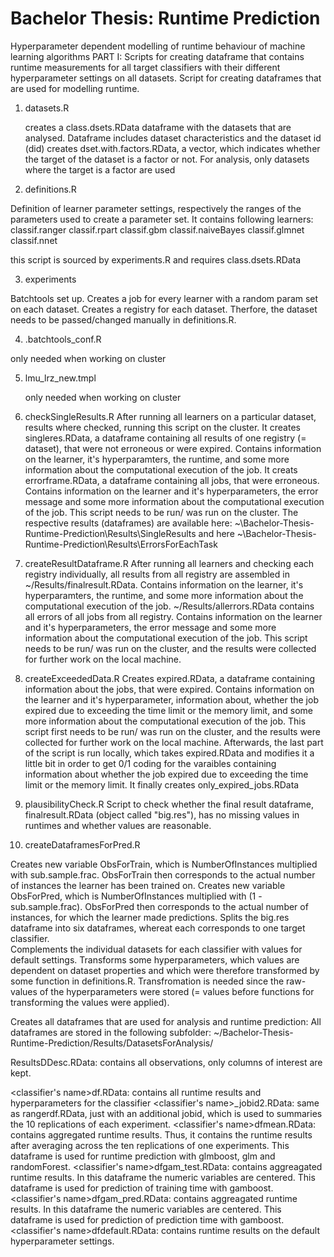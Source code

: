 # Bachelor Thesis: Runtime Prediction
Hyperparameter dependent modelling of runtime behaviour of machine learning algorithms
PART I: Scripts for creating dataframe that contains runtime measurements for all target classifiers with their different hyperparameter settings on all datasets.
        Script for creating dataframes that are used for modelling runtime.


1. datasets.R
   
   creates a class.dsets.RData dataframe with the datasets that are analysed. Dataframe includes dataset characteristics and the dataset id (did)
   creates dset.with.factors.RData, a vector, which indicates whether the target of the dataset is a factor or not. For analysis, only datasets
   where the target is a factor are used

2. definitions.R

  Definition of learner parameter settings, respectively the ranges of the parameters used to create a parameter set.
  It contains following learners:
  classif.ranger
  classif.rpart
  classif.gbm
  classif.naiveBayes
  classif.glmnet
  classif.nnet

  this script is sourced by experiments.R and requires class.dsets.RData


3. experiments

  Batchtools set up. Creates a job for every learner with a random param set on each dataset.
  Creates a registry for each dataset. Therfore, the dataset needs to be passed/changed manually in definitions.R.
  
4. .batchtools_conf.R

  only needed when working on  cluster
  

5. lmu_lrz_new.tmpl

   only needed when working on cluster

6. checkSingleResults.R
   After running all learners on a particular dataset, results where checked, running this script on the cluster.
   It creates singleres.RData, a dataframe containing all results of one registry (= dataset), that were not erroneous 
   or were expired. Contains information on the learner, it's hyperparamters, the runtime, and some more information 
   about the computational execution of the job.
   It creats errorframe.RData, a dataframe containing all jobs, that were erroneous. Contains information on the learner and
   it's hyperparameters, the error message and some more information about the computational execution of the job.
   This script needs to be run/ was run on the cluster.
   The respective results (dataframes) are available here: ~\Bachelor-Thesis-Runtime-Prediction\Results\SingleResults and here
   ~\Bachelor-Thesis-Runtime-Prediction\Results\ErrorsForEachTask

7. createResultDataframe.R
   After running all learners and checking each registry individually, all results from all registry are assembled in 
   ~/Results/finalresult.RData. Contains information on the learner, it's hyperparamters, the runtime, and some more information 
   about the computational execution of the job.
   ~/Results/allerrors.RData contains all errors of all jobs from all registry. Contains information on the learner and
   it's hyperparameters, the error message and some more information about the computational execution of the job.
   This script needs to be run/ was run on the cluster, and the results were collected for further work on the local machine.

8. createExceededData.R
   Creates expired.RData, a dataframe containing information about the jobs, that were expired. Contains information on the
   learner and it's hyperparameter, information about, whether the job expired due to exceeding the time limit or the
   memory limit, and some more information about the computational execution of the job.
   This script first needs to be run/ was run on the cluster, and the results were collected for further work on the local machine.
   Afterwards, the last part of the script is run locally, which takes expired.RData and modifies it a little bit in order to get
   0/1 coding for the varaibles containing information about whether the job expired due to exceeding the time limit or the
   memory limit. It finally creates only_expired_jobs.RData

9. plausibilityCheck.R
   Script to check whether the final result dataframe, finalresult.RData (object called "big.res"), has no missing values in runtimes
   and whether values are reasonable.

10. createDataframesForPred.R

   Creates new variable ObsForTrain, which is NumberOfInstances multiplied with sub.sample.frac. ObsForTrain then corresponds
   to the actual number of instances the learner has been trained on.
   Creates new variable ObsForPred, which is NumberOfInstances multiplied with (1 - sub.sample.frac). ObsForPred then corresponds to the
   actual number of instances, for which the learner made predictions.
   Splits the big.res dataframe into six dataframes, whereat each corresponds to one target classifier.  
   Complements the individual datasets for each classifier with values for default settings. 
   Transforms some hyperparameters, which values are dependent on dataset properties and which were therefore transformed by some function 
   in definitions.R. Transfromation is needed since the raw-values of the hyperparameters were stored (= values before functions for transforming the values
   were applied).
   
   Creates all dataframes that are used for analysis and runtime prediction:
   All dataframes are stored in the following subfolder: ~/Bachelor-Thesis-Runtime-Prediction/Results/DatasetsForAnalysis/
   
   ResultsDDesc.RData: contains all observations, only columns of interest are kept.

   <classifier's name>df.RData: contains all runtime results and hyperparameters for the classifier
   <classifier's name>_jobid2.RData: same as rangerdf.RData, just with an additional jobid, which is used to summaries the 10 replications of each
   experiment.
   <classifier's name>dfmean.RData: contains aggregated runtime results. Thus, it contains the runtime results after averaging across the ten replications of 
   one experiments. This dataframe is used for runtime prediction with glmboost, glm and randomForest.
   <classifier's name>dfgam_test.RData: contains aggreagated runtime results. In this dataframe the numeric variables are centered. This dataframe is used for
   prediction of training time with gamboost.
   <classifier's name>dfgam_pred.RData: contains aggreagated runtime results. In this dataframe the numeric variables are centered. This dataframe is used for
   prediction of prediction time with gamboost.
   <classifier's name>dfdefault.RData: contains runtime results on the default hyperparameter settings.

   
   


